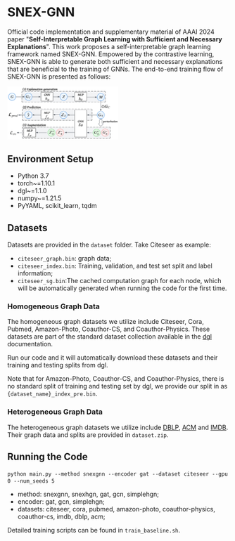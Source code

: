 # SNEX-GNN 
Official code implementation and supplementary material of AAAI 2024 paper "**Self-Interpretable Graph Learning with Sufficient and Necessary Explanations**". This work proposes a self-interpretable graph learning framework named SNEX-GNN. Empowered by the contrastive learning, SNEX-GNN is able to generate both sufficient and necessary explanations that are beneficial  to the training of GNNs. The end-to-end training flow of SNEX-GNN is presented as follows:

<img width="50%" src ="./framework.png"/>

## Environment Setup

- Python 3.7
- torch~=1.10.1
- dgl~=1.1.0
- numpy~=1.21.5
- PyYAML, scikit_learn, tqdm

## Datasets

Datasets are provided in the `dataset` folder. Take Citeseer as example:

- `citeseer_graph.bin`: graph data;
- `citeseer_index.bin`: Training, validation, and test set split and label information;
- `citeseer_sg.bin`:The cached computation graph for each node, which will be automatically generated when running the code for the first time.

### Homogeneous Graph Data

The homogeneous graph datasets we utilize include Citeseer, Cora, Pubmed, Amazon-Photo, Coauthor-CS, and Coauthor-Physics. These datasets are part of the standard dataset collection available in the [dgl](https://docs.dgl.ai/en/1.0.x/api/python/dgl.data.html#node-prediction-datasets) documentation. 

Run our code and it will automatically download these datasets and their training and testing splits from dgl.

Note that for Amazon-Photo, Coauthor-CS, and Coauthor-Physics, there is no standard split of training and testing set by dgl, we provide our split in as `{dataset_name}_index_pre.bin`. 

### Heterogeneous Graph Data

The heterogeneous graph datasets we utilize include [DBLP](https://github.com/BUPT-GAMMA/HeCo/tree/main/data/dblp), [ACM](https://github.com/BUPT-GAMMA/HeCo/tree/main/data/acm) and [IMDB](https://www.kaggle.com/carolzhangdc/imdb-5000-movie-dataset). Their graph data and splits are provided in `dataset.zip`.

## Running the Code

```shell
python main.py --method snexgnn --encoder gat --dataset citeseer --gpu 0 --num_seeds 5
```

- method: snexgnn, snexhgn, gat, gcn, simplehgn;
- encoder: gat, gcn, simplehgn;
- datasets: citeseer, cora, pubmed, amazon-photo, coauthor-physics, coauthor-cs, imdb, dblp, acm;

Detailed training scripts can be found in `train_baseline.sh`.
